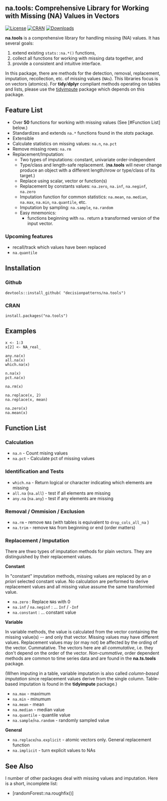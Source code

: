 
## na.tools: Comprehensive Library for Working with Missing (NA) Values in Vectors

[![License](http://img.shields.io/badge/license-GPL%20%28%3E=%202%29-brightgreen.svg?style=flat)](http://www.gnu.org/licenses/gpl-2.0.html)
[![CRAN](http://www.r-pkg.org/badges/version/na.tools)](https://cran.rstudio.com/web/packages/na.tools/index.html)
[![Downloads](http://cranlogs.r-pkg.org/badges/na.tools?color=brightgreen)](http://www.r-pkg.org/pkg/na.tools)


**na.tools** is a comprehensive library for handling missing (NA) values.
It has several goals:

1. extend existing `stats::na.*()` functions, 
2. collect all functions for working with missing data together, and 
3. provide a consistent and intuitive interface. 

In this package, there are methods for the detection, removal, replacement, 
imputation, recollection, etc. of missing values (`NAs`). This libraries focus 
is on vectors (atomics). For **tidy**/**dplyr** compliant methods operating on
tables and lists, please use the 
[tidyimpute](https://github.com/decisionpatterns/tidyimpute) package which 
depends on this package.


## Feature List
 
 * Over **50** functions for working with missing values (See [#Function List] below.) 
 * Standardizes and extends `na.*` functions found in the *stats* package.
 * Extensible
 * Calculate statistics on missing values: `na.n`, `na.pct`
 * Remove missing rows: `na.rm` 
 * Replacement/Imputation:
   * Two types of imputations: constant, univariate order-independent
   * Type/class and length-safe replacement. (**na.tools** will never change 
     produce an object with a different length/nrow or type/class of its target.)
   * Replace using scalar, vector or function(s)
   * Replacement by constants values: `na.zero`, `na.inf`, `na.neginf`, `na.zero`
   * Imputation function for common statistics: `na.mean`, `na.median`, `na.max`, `na.min`, `na.quantile`, etc.
   * Imputation by sampling: `na.sample`, `na.random`
   * Easy mnemonics: 
      * functions beginning with `na.` return a transformed version of the input vector.
  
### Upcoming features

 * recall/track which values have been replaced
 * `na.quantile`
   
   
## Installation

### Github 

    devtools::install_github( "decisionpatterns/na.tools")
    
### CRAN 

    install.packages("na.tools")


## Examples

    x <- 1:3
    x[2] <- NA_real_
     
    any.na(x)
    all.na(x)
    which.na(x)
     
    n.na(x)
    pct.na(x)
     
    na.rm(x)
    
    na.replace(x, 2) 
    na.replace(x, mean)
    
    na.zero(x)  
    na.mean(x)

## Function List 

### Calculation 

 * `na.n` - Count mising values 
 * `na.pct` - Calculate pct of missing values

### Identification and Tests

 * `which.na` - Return logical or character indicating which elements are missing 
 * `all.na` (`na.all`)  - test if all elements are missing
 * `any.na` (`na.any`)  - test if any elements are missing
   
### Removal / Ommision / Exclusion 

 * `na.rm` - remove `NA`s  (with tables is equivalent to `drop_cols_all_na` )
 * `na.trim` - remove `NA`s from beginning or end (order matters)
 
 
### Replacement / Imputation ###

There are thwo types of imputation methods for plain vectors. They are 
distinguished by their replacement values. 

**Constant**

In "constant" imputation methods, missing values are replaced by an 
*a priori* selected constant value. No calculation are performed to derive 
replacement values and all missing value assume the same transformied value.

 * `na.zero` : Replace `NA`s with  0
 * `na.inf` / `na.neginf` : ... `Inf` / `-Inf`
 * `na.constant` : ... constant value


**Variable**

In variable methods, the value is calculated from the vector
containing the missing value(s) -- and only that vector. 
Missing values may have different values. Replacement values may (or may not) 
be affected by the ording of the vector. Cummatative. The vectors here are 
all *commutative*, i.e. they don't depend on the order of the vector. 
*Non-cummative*, order dependent methods are common to time series data and are
found in the **na.ts.tools** package.

(When imputing in a table, variable imputation is also called 
*column-based imputation* since replacement values derive from the single 
column. Table-based imputation is found in the **tidyimpute** package.)

 * `na.max` - maximum  
 * `na.min` - minumum 
 * `na.mean` - mean 
 * `na.median` - median value
 * `na.quantile` - quantile value
 * `na.sample`/`na.random` - randomly sampled value
 
 
**General**
 * `na.replace`/`na.explicit` - atomic vectors only. General replacement function
 * `na.implicit` - turn explicit values to NAs


## See Also 

I number of other packages deal with missing values and imputation. Here is a
short, incomplete list:

* [randomForest::na.roughfix()]


